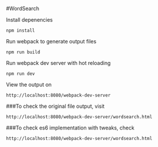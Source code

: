 #WordSearch

Install depenencies
```
npm install
```

Run webpack to generate output files
```
npm run build
```

Run webpack dev server with hot reloading
```
npm run dev
```

View the output on 
```
http://localhost:8080/webpack-dev-server
```

###To check the original file output, visit
```
http://localhost:8080/webpack-dev-server/wordsearch.html
```

###To check es6 implementation with tweaks, check
```
http://localhost:8080/webpack-dev-server/wordsearch.html
```